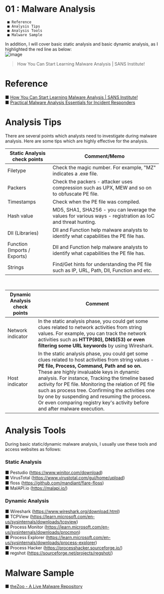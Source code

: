 # 01 : Malware Analysis

     ■ Reference 
     ■ Analysis Tips
     ■ Analysis Tools
     ■ Malware Sample 

In addition, I will cover basic static analysis and basic dynamic analysis, as I highlighted the red line as below:     
![image](https://user-images.githubusercontent.com/120234772/209261305-942e1796-f96d-403f-b151-0d4083d80bdb.png)
 <br>
> How You Can Start Learning Malware Analysis | SANS Institute!

# Reference
■ [How You Can Start Learning Malware Analysis | SANS Institute!](https://www.sans.org/blog/how-you-can-start-learning-malware-analysis/)<br>
■ [Practical Malware Analysis Essentials for Incident Responders](https://www.youtube.com/watch?v=20xYpxe8mBg&feature=emb_title)


# Analysis Tips
There are several points which analysts need to investigate during malware analysis. Here are some tips which are highly effective for the analysis.

| Static Analysis check points  | Comment/Memo |
| ------------- | ------------- |
| Filetype                         |Check the magic number. For example, "MZ" indicates a .exe file. |
| Packers                          |Check the packers - attacker uses compression such as UPX, MEW and so on to obfuscate PE file. |
| Timestamps                       |Check when the PE file was compiled. |
| Hash value                       |MD5, SHA1, SHA256 - you can leverage the values for various ways - registration as IoC and threat hunting. |
| Dll (Libraries)                  |Dll and Function help malware analysts to identify what capabilities the PE file has.|
| Function (Imports / Exports)     |Dll and Function help malware analysts to identify what capabilities the PE file has.|
| Strings                          |Find/Get hints for understanding the PE file such as IP, URL, Path, Dll, Function and etc. |
<br>

| Dynamic Analysis check points  | Comment |
| ------------- | ------------- |
| Network indicator | In the static analysis phase, you could get some clues related to network activities from string values. For example, you can track the network activities such as **HTTP(80), DNS(53) or even filtering some URL keywords** by using Wireshark. |
| Host indicator    | In the static analysis phase, you could get some clues related to host activities from string values - **PE file, Process, Command, Path and so on.** These are highly invaluable keys in dynamic analysis. For instance, Tracking the timeline based activity for PE file. Monitoring the relation of PE file such as process tree. Confirming the activities one by one by suspending and resuming the process. Or even comparing registry key's activity before and after malware execution.|

# Analysis Tools 
During basic static/dynamic malware analysis, I usually use these tools and access websites as follows: <br>
### Static Analysis 
■ Pestudio (https://www.winitor.com/download) <br>
■ VirusTotal (https://www.virustotal.com/gui/home/upload) <br>
■ floss (https://github.com/mandiant/flare-floss) <br>
■ MalAPI.io (https://malapi.io/)

### Dynamic Analysis 
■ Wireshark (https://www.wireshark.org/download.html) <br>
■ TCPView (https://learn.microsoft.com/en-us/sysinternals/downloads/tcpview) <br>
■ Process Monitor (https://learn.microsoft.com/en-us/sysinternals/downloads/procmon) <br>
■ Process Explorer (https://learn.microsoft.com/en-us/sysinternals/downloads/process-explorer) <br>
■ Process Hacker (https://processhacker.sourceforge.io/) <br>
■ regshot (https://sourceforge.net/projects/regshot/)


# Malware Sample
■ [theZoo - A Live Malware Repository](https://github.com/ytisf/theZoo)

